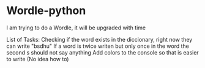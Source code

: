 # Wordle-python
I am trying to do a Wordle, it will be upgraded with time

List of Tasks:
      Checking if the word exists in the diccionary, right now they can write  "bsdhu"
      If a word is twice writen but only once in the word the second s should not say anything
      Add colors to the console so that is easier to write (No idea how to)
